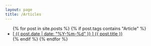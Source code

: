 ```yaml
---
layout: page
title: /Articles
---
```


<ul>
{% for post in site.posts %}
  {% if post.tags contains "Article" %}
     <li><a href="{{ post.url }}">[ {{ post.date | date: "%Y-%m-%d" }} ] {{ post.title }}</a></li>
  {% endif %}
{% endfor %}
</ul>
